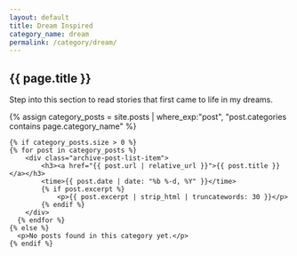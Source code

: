 ```yaml
---
layout: default
title: Dream Inspired
category_name: dream
permalink: /category/dream/
---
```


<div class="category-page">
    <h2 class="category-title">{{ page.title }}</h2>

  <p class="category-description">
      Step into this section to read stories that first came to life in my dreams.
  </p>

  <div class="posts-list">
    {% assign category_posts = site.posts | where_exp:"post", "post.categories contains page.category_name" %}

    {% if category_posts.size > 0 %}
    {% for post in category_posts %}
        <div class="archive-post-list-item">
            <h3><a href="{{ post.url | relative_url }}">{{ post.title }}</a></h3>
            <time>{{ post.date | date: "%b %-d, %Y" }}</time>
            {% if post.excerpt %}
                <p>{{ post.excerpt | strip_html | truncatewords: 30 }}</p>
            {% endif %}
        </div>
      {% endfor %}
    {% else %}
      <p>No posts found in this category yet.</p>
    {% endif %}
  </div>
</div>
